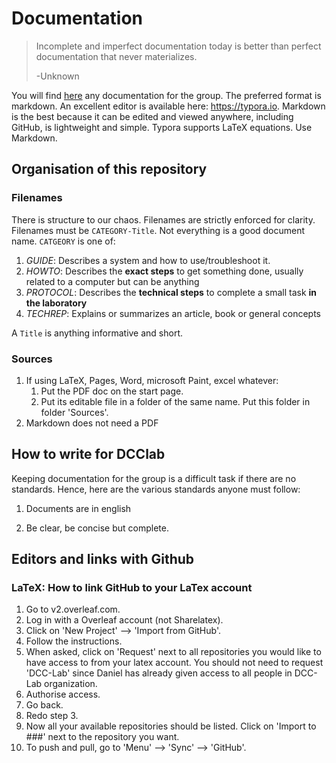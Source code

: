 # Documentation
> Incomplete and imperfect documentation today is better than perfect documentation that never materializes.
>
> -Unknown



You will find [here](https://github.com/DCC-Lab/Documentation) any documentation for the group. The preferred format is markdown.  An excellent editor is available here: https://typora.io. Markdown is the best because it can be edited and viewed anywhere, including GitHub, is lightweight and simple. Typora supports LaTeX equations. Use Markdown. 

## Organisation of this repository

### Filenames
There is structure to our chaos. Filenames are strictly enforced for clarity. Filenames must be `CATEGORY-Title`. Not everything is a good document name. `CATGEORY` is one of:

1. *GUIDE*: Describes a system and how to use/troubleshoot it.
2. *HOWTO*: Describes the **exact steps** to get something done, usually related to a computer but can be anything
3. *PROTOCOL*: Describes the **technical steps** to complete a small task **in the laboratory**
4. *TECHREP*: Explains or summarizes an article, book or general concepts

A `Title` is anything informative and short.

### Sources

1. If using LaTeX, Pages, Word, microsoft Paint, excel whatever:
   1.  Put the PDF doc on the start page. 
   2.  Put its editable file in a folder of the same name. Put this folder in folder 'Sources'.
2. Markdown does not need a PDF



## How to write for DCClab

Keeping documentation for the group is a difficult task if there are no standards. Hence, here are the various standards anyone must follow:

1. Documents are in english

2. Be clear, be concise but complete.




## Editors and links with Github

### LaTeX: How to link GitHub to your LaTex account
1. Go to v2.overleaf.com. 
2. Log in with a Overleaf account (not Sharelatex).
3. Click on 'New Project' --> 'Import from GitHub'.
4. Follow the instructions.
5. When asked, click on 'Request' next to all repositories you would like to have access to from your latex account. You should not need to request 'DCC-Lab' since Daniel has already given access to all people in DCC-Lab organization.
6. Authorise access.
7. Go back.
8. Redo step 3. 
9. Now all your available repositories should be listed. Click on 'Import to ###' next to the repository you want.
10. To push and pull, go to 'Menu' --> 'Sync' --> 'GitHub'.
